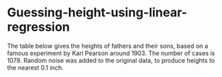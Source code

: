 # Guessing-height-using-linear-regression
The table below gives the heights of fathers and their sons, based on a famous experiment by Karl Pearson around 1903. The number of cases is 1078. Random noise was added to the original data, to produce heights to the nearest 0.1 inch.
